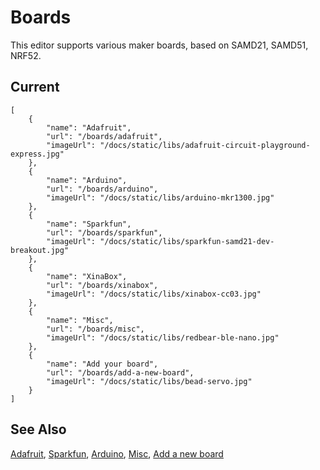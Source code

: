 # Boards

This editor supports various maker boards, based on SAMD21, SAMD51, NRF52.

## Current

```codecard
[
    {
        "name": "Adafruit",
        "url": "/boards/adafruit",
        "imageUrl": "/docs/static/libs/adafruit-circuit-playground-express.jpg"
    },
    {
        "name": "Arduino",
        "url": "/boards/arduino",
        "imageUrl": "/docs/static/libs/arduino-mkr1300.jpg"  
    },
    {
        "name": "Sparkfun",
        "url": "/boards/sparkfun",
        "imageUrl": "/docs/static/libs/sparkfun-samd21-dev-breakout.jpg"  
    },
    {
        "name": "XinaBox",
        "url": "/boards/xinabox",
        "imageUrl": "/docs/static/libs/xinabox-cc03.jpg"  
    },
    {
        "name": "Misc",
        "url": "/boards/misc",
        "imageUrl": "/docs/static/libs/redbear-ble-nano.jpg"  
    },
    {
        "name": "Add your board",
        "url": "/boards/add-a-new-board",
        "imageUrl": "/docs/static/libs/bead-servo.jpg"
    }
]
```

## See Also

[Adafruit](/boards/adafruit),
[Sparkfun](/boards/sparkfun),
[Arduino](/boards/arduino),
[Misc](/boards/misc),
[Add a new board](/boards/add-a-new-board)
